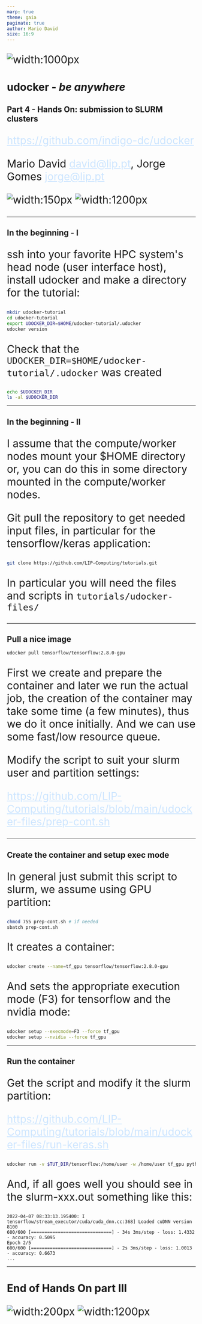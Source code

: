 ```yaml
---
marp: true
theme: gaia
paginate: true
author: Mario David
size: 16:9
---
```


<style>
    section{
        background: #29303B;
        color: white;
    }
    a:link {
        color: #CCE5FF;
        background-color: transparent;
        text-decoration: underline;
    }
    a:visited {
        color: #CCE5FF;
        background-color: transparent;
        text-decoration: underline;
    }
    ul {
        font-size: 28px;
    }
    p {
        font-size: 28px;
    }
    table {
        font-size: 22px;
    }

</style>

<!-- _class: lead -->

![width:1000px](imgs/udocker-project-logos.png)

# udocker - *be anywhere*

## Part 4 - Hands On: submission to SLURM clusters

<https://github.com/indigo-dc/udocker>

Mario David <david@lip.pt>, Jorge Gomes <jorge@lip.pt>

![width:150px](imgs/lip-udocker-logos.png)
![width:1200px](imgs/funding-by-log.png)

---

## In the beginning - I

ssh into your favorite HPC system's head node (user interface host), install udocker and make a directory for the tutorial:

```bash
mkdir udocker-tutorial
cd udocker-tutorial
export UDOCKER_DIR=$HOME/udocker-tutorial/.udocker
udocker version
```

Check that the `UDOCKER_DIR=$HOME/udocker-tutorial/.udocker` was created

```bash
echo $UDOCKER_DIR
ls -al $UDOCKER_DIR
```

---

## In the beginning - II

I assume that the compute/worker nodes mount your $HOME directory or, you can do this in some directory mounted in the compute/worker nodes.

Git pull the repository to get needed input files, in particular for the tensorflow/keras application:

```bash
git clone https://github.com/LIP-Computing/tutorials.git
```

In particular you will need the files and scripts in `tutorials/udocker-files/`

---

## Pull a nice image

```bash
udocker pull tensorflow/tensorflow:2.8.0-gpu
```

First we create and prepare the container and later we run the actual job, the creation of the container may take some time (a few minutes), thus we do it once initially. And we can use some fast/low resource queue.

Modify the script to suit your slurm user and partition settings:

<https://github.com/LIP-Computing/tutorials/blob/main/udocker-files/prep-cont.sh>

---

## Create the container and setup exec mode

In general just submit this script to slurm, we assume using GPU partition:

```bash
chmod 755 prep-cont.sh # if needed
sbatch prep-cont.sh
```

It creates a container:

```bash
udocker create --name=tf_gpu tensorflow/tensorflow:2.8.0-gpu
```

And sets the appropriate execution mode (F3) for tensorflow and the nvidia mode:

```bash
udocker setup --execmode=F3 --force tf_gpu
udocker setup --nvidia --force tf_gpu
```

---

## Run the container

Get the script and modify it the slurm partition:

<https://github.com/LIP-Computing/tutorials/blob/main/udocker-files/run-keras.sh>

```bash
udocker run -v $TUT_DIR/tensorflow:/home/user -w /home/user tf_gpu python3 keras_example_small.py
```

And, if all goes well you should see in the slurm-xxx.out something like this:

```text
2022-04-07 08:33:13.195400: I tensorflow/stream_executor/cuda/cuda_dnn.cc:368] Loaded cuDNN version 8100
600/600 [==============================] - 34s 3ms/step - loss: 1.4332 - accuracy: 0.5095
Epoch 2/5
600/600 [==============================] - 2s 3ms/step - loss: 1.0013 - accuracy: 0.6673
...
```

---

<!-- _class: lead -->

# End of Hands On part III

![width:200px](imgs/lip-udocker-logos.png)
![width:1200px](imgs/funding-by-log.png)
